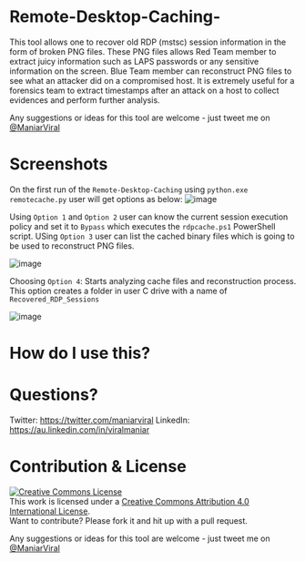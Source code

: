 # Remote-Desktop-Caching-
This tool allows one to recover old RDP (mstsc) session information in the form of broken PNG files. These PNG files allows Red Team member to extract juicy information such as LAPS passwords or any sensitive information on the screen. Blue Team member can reconstruct PNG files to see what an attacker did on a compromised host. It is extremely useful for a forensics team to extract timestamps after an attack on a host to collect evidences and perform further analysis.

Any suggestions or ideas for this tool are welcome - just tweet me on [@ManiarViral](https://twitter.com/maniarviral)

# Screenshots
On the first run of the `Remote-Desktop-Caching` using `python.exe remotecache.py` user will get options as below:
![image](https://user-images.githubusercontent.com/3501170/43398352-2e55ef68-944b-11e8-8467-60ab35a38095.png)

Using `Option 1` and `Option 2` user can know the current session execution policy and set it to `Bypass` which executes the `rdpcache.ps1` PowerShell script. USing `Option 3` user can list the cached binary files which is going to be used to reconstruct PNG files.

![image](https://user-images.githubusercontent.com/3501170/43397595-bada2b14-9448-11e8-8eba-2bc3d0efd853.png)

Choosing `Option 4`: Starts analyzing cache files and reconstruction process. This option creates a folder in user C drive with a name of `Recovered_RDP_Sessions`

![image](https://user-images.githubusercontent.com/3501170/43398692-2c76f718-944c-11e8-8b77-0ed263967e08.png)

# How do I use this?


# Questions?

Twitter: https://twitter.com/maniarviral
LinkedIn: https://au.linkedin.com/in/viralmaniar

# Contribution & License

<a rel="license" href="http://creativecommons.org/licenses/by/4.0/"><img alt="Creative Commons License" style="border-width:0" src="https://i.creativecommons.org/l/by/4.0/80x15.png" /></a><br />This work is licensed under a <a rel="license" href="http://creativecommons.org/licenses/by/4.0/">Creative Commons Attribution 4.0 International License</a>.</br>
Want to contribute? Please fork it and hit up with a pull request.

Any suggestions or ideas for this tool are welcome - just tweet me on [@ManiarViral](https://twitter.com/maniarviral)
